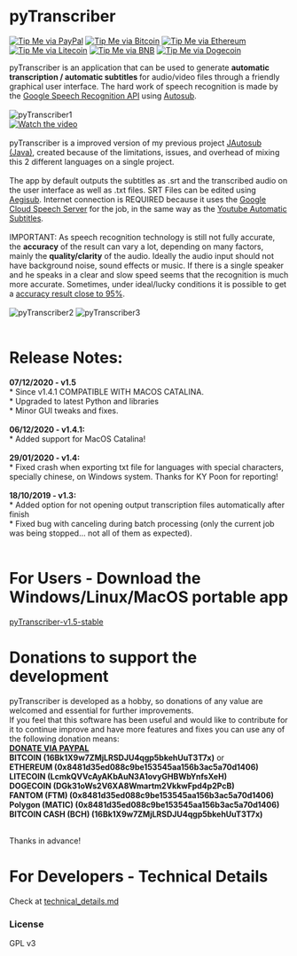 # pyTranscriber

[![Tip Me via PayPal](https://img.shields.io/badge/PayPal-tip%20me-1462ab.svg?logo=paypal)](https://www.paypal.com/cgi-bin/webscr?cmd=_donations&business=YHB854YHPJCU8&item_name=Donation+pyTranscriber&currency_code=BRL)
[![Tip Me via Bitcoin](https://img.shields.io/badge/Bitcoin-tip%20me-f7931a.svg?logo=bitcoin)](https://github.com/raryelcostasouza/pyTranscriber/raw/master/doc/btc.png)
[![Tip Me via Ethereum](https://img.shields.io/badge/Ethereum-tip%20me-1462ab.svg?logo=ethereum)](https://github.com/raryelcostasouza/pyTranscriber/raw/master/doc/eth.png)
[![Tip Me via Litecoin](https://img.shields.io/badge/Ethereum-tip%20me-f7931a.svg?logo=litecoin)](https://github.com/raryelcostasouza/pyTranscriber/raw/master/doc/ltc.png)
[![Tip Me via BNB](https://img.shields.io/badge/Ethereum-tip%20me-1462ab.svg?logo=binance)](https://github.com/raryelcostasouza/pyTranscriber/raw/master/doc/bnb.png)
[![Tip Me via Dogecoin](https://img.shields.io/badge/Ethereum-tip%20me-f7931a.svg?logo=doge)](https://github.com/raryelcostasouza/pyTranscriber/raw/master/doc/doge.png)

pyTranscriber is an application that can be used to generate <b>automatic transcription / automatic subtitles </b> for audio/video files through a friendly graphical user interface. The hard work of speech recognition is made by the <a href="https://cloud.google.com/speech/">Google Speech Recognition API</a> using <a href="https://github.com/agermanidis/autosub">Autosub</a>.
<br>
<br>
![pyTranscriber1](doc/screenshot3.png?raw=true "pyTranscriber")
<br>
[![Watch the video](doc/pyTranscriber.png)](https://youtu.be/DJFpklDnyA4)
<br>
<br>
pyTranscriber is a improved version of my previous project <a href="https://github.com/raryelcostasouza/JAutosub">JAutosub (Java)</a>, created because of the limitations, issues, and overhead of mixing this 2 different languages on a single project.
<br>
<br>
The app by default outputs the subtitles as .srt and the transcribed audio on the user interface as well  as .txt files. SRT Files can be edited using <a href="http://www.aegisub.org/">Aegisub</a>.
Internet connection is REQUIRED because it uses the <a href="https://cloud.google.com/speech/">Google Cloud Speech Server</a> for the job, in the same way as the <a href="https://support.google.com/youtube/answer/6373554?hl=en">Youtube Automatic Subtitles</a>.
<br>
<br>
IMPORTANT: As speech recognition technology is still not fully accurate, the <b>accuracy</b> of the result can vary a lot, depending on many factors, mainly the <b>quality/clarity</b> of the audio. Ideally the audio input should not have background noise, sound effects or music. If there is a single speaker and he speaks in a clear and slow speed seems that the recognition is much more accurate. Sometimes, under ideal/lucky conditions it is possible to get a <a href="https://medium.com/@mlockrey/youtube-s-incredible-95-accuracy-rate-on-auto-generated-captions-b059924765d5">accuracy result close to 95%</a>.
<br>
<br>
![pyTranscriber2](doc/screenshot2.png?raw=true "pyTranscriber")
![pyTranscriber3](doc/screenshot1.png?raw=true "pyTranscriber")
<br>
<br>
<h1>Release Notes:</h1>
<b>07/12/2020 - v1.5 </b>
<br>* Since v1.4.1 COMPATIBLE WITH MACOS CATALINA.
<br>* Upgraded to latest Python and libraries
<br>* Minor GUI tweaks and fixes.
<br><br>
<b>06/12/2020 - v1.4.1:</b>
<br>* Added support for MacOS Catalina!
<br><br>
<b>29/01/2020 - v1.4:</b>
<br>* Fixed crash when exporting txt file for languages with special characters, specially chinese, on Windows system. Thanks for KY Poon for reporting!
<br><br>
<b>18/10/2019 - v1.3:</b>
<br>* Added option for not opening output transcription files automatically after finish
<br>* Fixed bug with canceling during batch processing (only the current job was being stopped... not all of them as expected).
<br><br>
<h1>For Users - Download the Windows/Linux/MacOS portable app</h1>
<a href="https://github.com/raryelcostasouza/pyTranscriber/releases/tag/v1.5-stable"> pyTranscriber-v1.5-stable</a>

<h1> Donations to support the development </h1>
pyTranscriber is developed as a hobby, so donations of any value are welcomed and essential for further improvements.
<br>If you feel that this software has been useful and would like to contribute for it to continue improve and have more features and fixes you can use any of the following donation means:
<br><b><a href="https://www.paypal.com/cgi-bin/webscr?cmd=_donations&business=YHB854YHPJCU8&item_name=Donation+pyTranscriber&currency_code=BRL">DONATE VIA PAYPAL</a></b>
<br><b>BITCOIN (16Bk1X9w7ZMjLRSDJU4qgp5bkehUuT3T7x)</b> or
<br><b>ETHEREUM (0x8481d35ed088c9be153545aa156b3ac5a70d1406)</b>
<br><b>LITECOIN (LcmkQVVcAyAKbAuN3A1ovyGHBWbYnfsXeH)</b>
<br><b>DOGECOIN (DGk31oWs2V6XA8Wmartm2VkkwFpd4p2PcB)</b>
<br><b>FANTOM (FTM) (0x8481d35ed088c9be153545aa156b3ac5a70d1406)</b>
<br><b>Polygon (MATIC) (0x8481d35ed088c9be153545aa156b3ac5a70d1406)</b>
<br><b>BITCOIN CASH (BCH) (16Bk1X9w7ZMjLRSDJU4qgp5bkehUuT3T7x)</b>



<br>Thanks in advance!

<h1>For Developers - Technical Details</h1>
Check at <a href="https://github.com/raryelcostasouza/pyTranscriber/blob/master/doc/technical_details.md">technical_details.md<a>


### License

GPL v3
